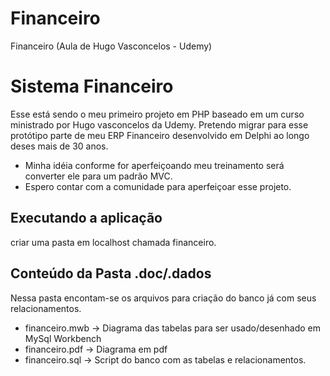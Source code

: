 # Financeiro
Financeiro (Aula de Hugo Vasconcelos - Udemy)

# Sistema Financeiro
 
Esse está sendo o meu primeiro projeto em PHP baseado em um curso ministrado por Hugo vasconcelos da Udemy.
Pretendo migrar para esse protótipo parte de meu ERP Financeiro desenvolvido em Delphi ao longo deses mais de 30 anos.
- Minha idéia conforme for aperfeiçoando meu treinamento será converter ele para um padrão MVC.
- Espero contar com a comunidade para aperfeiçoar esse projeto.

## Executando a aplicação

criar uma pasta em localhost chamada financeiro.

## Conteúdo da Pasta .doc/.dados
Nessa pasta encontam-se os arquivos para criação do banco já com seus relacionamentos.
- financeiro.mwb -> Diagrama das tabelas para ser usado/desenhado em MySql Workbench
- financeiro.pdf -> Diagrama em pdf
- financeiro.sql -> Script do banco com as tabelas e relacionamentos.

